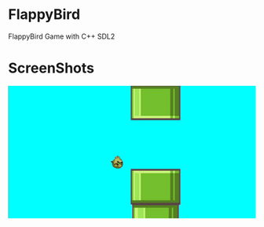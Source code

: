 # FlappyBird
FlappyBird Game with C++ SDL2

# ScreenShots

  ![](https://github.com/fuboki10/FlappyBird/blob/master/Flabby%20Bird/images/Screen.png)
